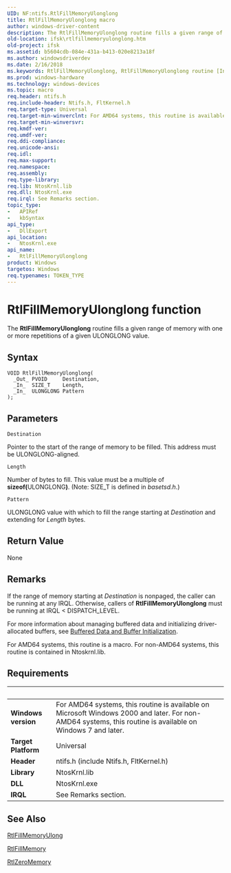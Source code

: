 ```yaml
---
UID: NF:ntifs.RtlFillMemoryUlonglong
title: RtlFillMemoryUlonglong macro
author: windows-driver-content
description: The RtlFillMemoryUlonglong routine fills a given range of memory with one or more repetitions of a given ULONGLONG value.
old-location: ifsk\rtlfillmemoryulonglong.htm
old-project: ifsk
ms.assetid: b5604cdb-084e-431a-b413-020e8213a18f
ms.author: windowsdriverdev
ms.date: 2/16/2018
ms.keywords: RtlFillMemoryUlonglong, RtlFillMemoryUlonglong routine [Installable File System Drivers], ifsk.rtlfillmemoryulonglong, ntifs/RtlFillMemoryUlonglong, rtlref_5e06d1be-accd-40f6-a5b1-2a3b39caacce.xml
ms.prod: windows-hardware
ms.technology: windows-devices
ms.topic: macro
req.header: ntifs.h
req.include-header: Ntifs.h, FltKernel.h
req.target-type: Universal
req.target-min-winverclnt: For AMD64 systems, this routine is available on Microsoft Windows 2000 and later. For non-AMD64 systems, this routine is available on Windows 7 and later.
req.target-min-winversvr: 
req.kmdf-ver: 
req.umdf-ver: 
req.ddi-compliance: 
req.unicode-ansi: 
req.idl: 
req.max-support: 
req.namespace: 
req.assembly: 
req.type-library: 
req.lib: NtosKrnl.lib
req.dll: NtosKrnl.exe
req.irql: See Remarks section.
topic_type:
-	APIRef
-	kbSyntax
api_type:
-	DllExport
api_location:
-	NtosKrnl.exe
api_name:
-	RtlFillMemoryUlonglong
product: Windows
targetos: Windows
req.typenames: TOKEN_TYPE
---
```



# RtlFillMemoryUlonglong function
The <b>RtlFillMemoryUlonglong</b> routine fills a given range of memory with one or more repetitions of a given ULONGLONG value.

## Syntax

````
VOID RtlFillMemoryUlonglong(
  _Out_ PVOID     Destination,
  _In_  SIZE_T    Length,
  _In_  ULONGLONG Pattern
);
````

## Parameters

`Destination`

Pointer to the start of the range of memory to be filled. This address must be ULONGLONG-aligned.

`Length`

Number of bytes to fill. This value must be a multiple of <b>sizeof(</b>ULONGLONG<b>)</b>. (Note: SIZE_T is defined in <i>basetsd.h</i>.)

`Pattern`

ULONGLONG value with which to fill the range starting at <i>Destination</i> and extending for <i>Length</i> bytes.


## Return Value

None

## Remarks

If the range of memory starting at <i>Destination</i> is nonpaged, the caller can be running at any IRQL. Otherwise, callers of <b>RtlFillMemoryUlonglong</b> must be running at IRQL &lt; DISPATCH_LEVEL.

For more information about managing buffered data and initializing driver-allocated buffers, see <a href="https://msdn.microsoft.com/library/windows/hardware/ff540656">Buffered Data and Buffer Initialization</a>. 

For AMD64 systems, this routine is a macro.  For non-AMD64 systems, this routine is contained in Ntoskrnl.lib.

## Requirements
| &nbsp; | &nbsp; |
| ---- |:---- |
| **Windows version** | For AMD64 systems, this routine is available on Microsoft Windows 2000 and later. For non-AMD64 systems, this routine is available on Windows 7 and later.  |
| **Target Platform** | Universal |
| **Header** | ntifs.h (include Ntifs.h, FltKernel.h) |
| **Library** | NtosKrnl.lib |
| **DLL** | NtosKrnl.exe |
| **IRQL** | See Remarks section. |

## See Also

<a href="..\ntifs\nf-ntifs-rtlfillmemoryulong.md">RtlFillMemoryUlong</a>



<a href="..\wdm\nf-wdm-rtlfillmemory.md">RtlFillMemory</a>



<a href="..\wdm\nf-wdm-rtlzeromemory.md">RtlZeroMemory</a>